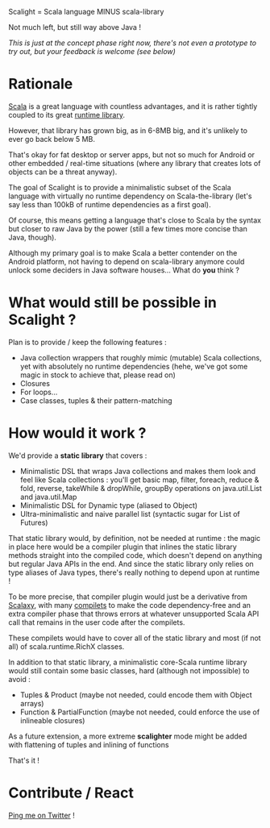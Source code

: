 Scalight = Scala language MINUS scala-library

Not much left, but still way above Java !

*This is just at the concept phase right now, there's not even a prototype to try out, but your feedback is welcome (see below)*

Rationale
=========

[Scala](http://www.scala-lang.org) is a great language with countless advantages, and it is rather tightly coupled to its great [runtime library](file://localhost/Users/ochafik/bin/scala-2.10.0.latest-devel-docs/api/index.html).

However, that library has grown big, as in 6-8MB big, and it's unlikely to ever go back below 5 MB.

That's okay for fat desktop or server apps, but not so much for Android or other embedded / real-time situations (where any library that creates lots of objects can be a threat anyway).

The goal of Scalight is to provide a minimalistic subset of the Scala language with virtually no runtime dependency on Scala-the-library (let's say less than 100kB of runtime dependencies as a first goal).

Of course, this means getting a language that's close to Scala by the syntax but closer to raw Java by the power (still a few times more concise than Java, though).

Although my primary goal is to make Scala a better contender on the Android platform, not having to depend on scala-library anymore could unlock some deciders in Java software houses... What do **you** think ? 

What would still be possible in Scalight ?
==========================================

Plan is to provide / keep the following features :
*   Java collection wrappers that roughly mimic (mutable) Scala collections, yet with absolutely no runtime dependencies (hehe, we've got some magic in stock to achieve that, please read on)
*   Closures
*   For loops... 
*   Case classes, tuples & their pattern-matching

How would it work ?
===================

We'd provide a **static library** that covers :
*   Minimalistic DSL that wraps Java collections and makes them look and feel like Scala collections : you'll get basic map, filter, foreach, reduce & fold, reverse, takeWhile & dropWhile, groupBy operations on java.util.List and java.util.Map
*   Minimalistic DSL for Dynamic type (aliased to Object) 
*   Ultra-minimalistic and naive parallel list (syntactic sugar for List of Futures)

That static library would, by definition, not be needed at runtime : the magic in place here would be a compiler plugin that inlines the static library methods straight into the compiled code, which doesn't depend on anything but regular Java APIs in the end. And since the static library only relies on type aliases of Java types, there's really nothing to depend upon at runtime !

To be more precise, that compiler plugin would just be a derivative from [Scalaxy](http://github.com/ochafik/Scalaxy), with many [compilets](https://github.com/ochafik/Scalaxy/wiki/Scalaxy-Compilets) to make the code dependency-free and an extra compiler phase that throws errors at whatever unsupported Scala API call that remains in the user code after the compilets.

These compilets would have to cover all of the static library and most (if not all) of scala.runtime.RichX classes. 

In addition to that static library, a minimalistic core-Scala runtime library would still contain some basic classes, hard (although not impossible) to avoid :
*   Tuples & Product (maybe not needed, could encode them with Object arrays)
*   Function & PartialFunction (maybe not needed, could enforce the use of inlineable closures)

As a future extension, a more extreme **scalighter** mode might be added with flattening of tuples and inlining of functions 

That's it !

Contribute / React
==================

[Ping me on Twitter](http://twitter.com/ochafik) !